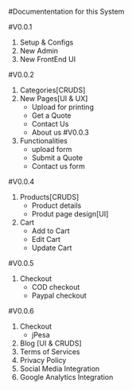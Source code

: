 #Documententation for this System

#V0.0.1
1. Setup & Configs
2. New Admin
3. New FrontEnd UI

#V0.0.2
1. Categories[CRUDS]
2. New Pages[UI & UX]
	- Upload for printing
	- Get a Quote
	- Contact Us
	- About us
#V0.0.3
1. Functionalities
	- upload form
	- Submit a Quote
	- Contact us form

#V0.0.4
1. Products[CRUDS]
	- Product details
	- Produt page design[UI]
2. Cart
	- Add to Cart
	- Edit Cart
	- Update Cart

#V0.0.5
1. Checkout
	- COD checkout
	- Paypal checkout

#V0.0.6
1. Checkout 
	- jPesa
2. Blog [UI & CRUDS]
3. Terms of Services
4. Privacy Policy
5. Social Media Integration
6. Google Analytics Integration
